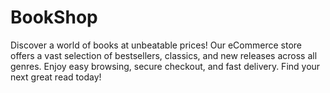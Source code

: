 # BookShop
Discover a world of books at unbeatable prices! Our eCommerce store offers a vast selection of bestsellers, classics, and new releases across all genres. Enjoy easy browsing, secure checkout, and fast delivery. Find your next great read today!
